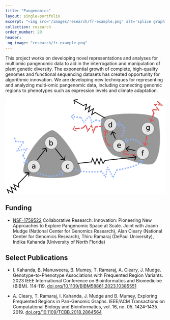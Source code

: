 ```yaml
---
title: "Pangenomics"
layout: single-portfolio
excerpt: "<img src='/images/research/fr-example.png' alt='splice graph'>"
collection: research
order_number: 20
header: 
 og_image: "research/fr-example.png"
---
```


This project works on developing novel representations and analyses for multiomic pangenomic data to aid in the interrogation and manipulation of plant genetic diversity.
The exponential growth of complete, high-quality genomes and functional sequencing datasets 
has created opportunity for algorithmic innovation.  We are developing
new techniques for representing and analyzing multi-omic pangenomic data,
including connecting genomic regions to phenotypes such as expression levels and climate adaptation.


<img src="/images/research/fr-example.png" style="display: block; margin: auto;" />


## Funding

- [NSF-1759522](https://www.nsf.gov/awardsearch/showAward?AWD_ID=1759522) Collaborative Research: Innovation: Pioneering New Approaches to Explore Pangenomic Space at Scale. Joint with Joann Mudge (National Center for Genomics Research), Alan Cleary (National Center for Genomics Research), Thiru Ramaraj (DePaul University), Indika Kahanda (University of North Florida)

## Select Publications

- I. Kahanda, B. Manuweera, B. Mumey, T. Ramaraj, A. Cleary, J. Mudge. Genotype-to-Phenotype Associations with Frequented Region Variants. 2023 IEEE International Conference on Bioinformatics and Biomedicine (BIBM). 114-119.
[doi.org/10.1109/BIBM58861.2023.10385551](http://doi.org/10.1109/BIBM58861.2023.10385551)

- A. Cleary, T. Ramaraj, I. Kahanda, J. Mudge and B. Mumey, Exploring Frequented Regions in Pan-Genomic Graphs. IEEE/ACM Transactions on Computational Biology and Bioinformatics, vol. 16, no. 05. 1424-1435. 2019.
[doi.org/10.1109/TCBB.2018.2864564](http://doi.org/10.1109/TCBB.2018.2864564)




